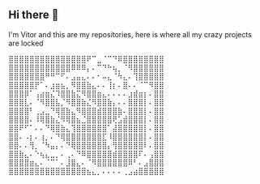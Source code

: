 ## Hi there 👋
I'm Vitor and this are my repositories, here is where all my crazy projects are locked

⣿⣿⣿⣿⣿⣿⣿⣿⣿⣿⣿⣿⣿⣿⣿⠟⠉⣀⠈⠉⠙⠿⣿⣿⣿⣿⣿⣿⣿⣿ 
⣿⣿⣿⣿⣿⣿⣿⣿⣿⣿⣿⣿⠿⠿⠿⡄⠄⠉⠙⠓⢦⡀⠈⠻⣿⣿⣿⣿⣿⣿ 
⣿⣿⣿⣿⣿⣿⣿⠛⠛⠉⠋⠄⣠⣤⣄⠄⠄⠂⠤⣄⠈⠳⣄⠄⢹⣿⣿⣿⣿⣿ 
⣿⣿⣿⣿⣿⡟⠁⠄⣰⣶⣦⡀⠻⣿⣿⣷⣄⠄⠄⢸⡆⠄⣿⠄⠄⠈⠉⠻⣿⣿ 
⣿⣿⣿⡿⠁⢠⣴⣶⣌⠹⣿⣿⣷⣍⠻⣿⣿⣶⣄⠄⠄⠄⠄⣰⣾⣶⡆⠄⣿⣿ 
⣿⣿⣿⣇⠄⠈⠻⣿⣿⣧⡈⠻⣿⣿⣷⣌⠻⣿⣿⣷⡄⠄⠄⣿⣿⣿⡇⠄⣿⣿ 
⣿⣿⣿⣿⠃⢀⣠⣀⠙⢿⣿⣷⣄⠻⣿⣿⣿⣾⣿⣿⣿⣷⠄⣿⣿⣿⡇⠄⣿⣿ 
⣿⣿⣿⣿⠄⠸⢿⣿⣷⣌⠻⢿⣿⣦⣈⣿⣿⣿⣿⣿⢟⣡⣾⣿⣿⣿⡇⠄⣿⣿ 
⣿⣿⠟⠋⠁⠄⠄⠙⢿⣿⣷⣄⢹⣿⣿⣿⣿⣿⣿⠁⣼⣿⣿⣿⣿⣿⡇⠄⣿⣿ 
⣿⣿⠄⠠⡆⠄⢰⡀⠄⠙⢿⣿⣿⣿⣿⣿⣿⣿⣏⠸⣿⣿⣿⣿⣿⣿⡇⠄⣿⣿ 
⣿⣿⠄⠄⢻⡀⠈⠳⣤⡄⠄⠙⢿⣿⣿⣿⣿⣿⣿⡄⢻⣿⣿⣿⣿⣿⠇⠄⣿⣿ 
⣿⣿⣷⣄⠄⠑⢦⣄⣀⡀⠄⢀⠄⠙⠿⣿⣿⣿⣿⣿⣾⣿⣿⣿⣿⠏⠄⢠⣿⣿ 
⣿⣿⣿⣿⣶⣄⠄⠈⠉⠁⠄⣸⣿⣄⠄⠈⠻⣿⣿⣿⣿⣿⣿⠿⠃⠄⣠⣿⣿⣿ 
⣿⣿⣿⣿⣿⣿⣿⣿⣿⣿⣿⣿⣿⣿⣿⣦⣄⡀⠄⠄⠄⠄⢀⣠⣴⣿⣿⣿⣿⣿

<!--

Here are some ideas to get you started:

- 🔭 I’m currently working on ...
- 🌱 I’m currently learning ...
- 👯 I’m looking to collaborate on ...
- 🤔 I’m looking for help with ...
- 💬 Ask me about ...
- 📫 How to reach me: ...
- 😄 Pronouns: ...
- ⚡ Fun fact: ...
-->

